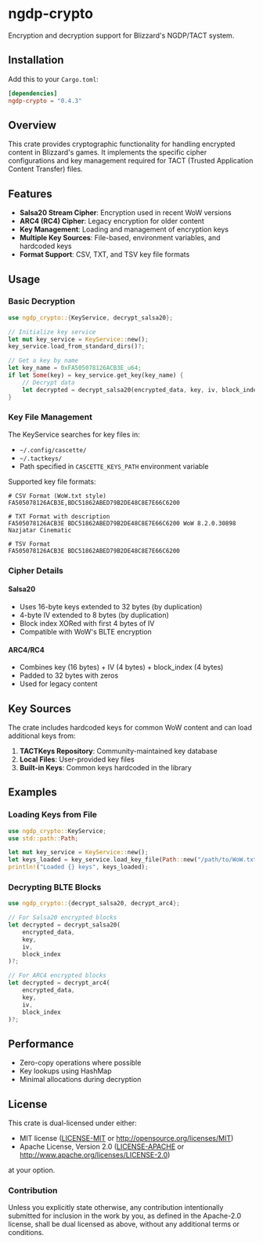 # ngdp-crypto

Encryption and decryption support for Blizzard's NGDP/TACT system.

## Installation

Add this to your `Cargo.toml`:

```toml
[dependencies]
ngdp-crypto = "0.4.3"
```

## Overview

This crate provides cryptographic functionality for handling encrypted content in Blizzard's games. It implements the specific cipher configurations and key management required for TACT (Trusted Application Content Transfer) files.

## Features

- **Salsa20 Stream Cipher**: Encryption used in recent WoW versions
- **ARC4 (RC4) Cipher**: Legacy encryption for older content
- **Key Management**: Loading and management of encryption keys
- **Multiple Key Sources**: File-based, environment variables, and hardcoded keys
- **Format Support**: CSV, TXT, and TSV key file formats

## Usage

### Basic Decryption

```rust
use ngdp_crypto::{KeyService, decrypt_salsa20};

// Initialize key service
let mut key_service = KeyService::new();
key_service.load_from_standard_dirs()?;

// Get a key by name
let key_name = 0xFA505078126ACB3E_u64;
if let Some(key) = key_service.get_key(key_name) {
    // Decrypt data
    let decrypted = decrypt_salsa20(encrypted_data, key, iv, block_index)?;
}
```

### Key File Management

The KeyService searches for key files in:

- `~/.config/cascette/`
- `~/.tactkeys/`
- Path specified in `CASCETTE_KEYS_PATH` environment variable

Supported key file formats:

```text
# CSV Format (WoW.txt style)
FA505078126ACB3E,BDC51862ABED79B2DE48C8E7E66C6200

# TXT Format with description
FA505078126ACB3E BDC51862ABED79B2DE48C8E7E66C6200 WoW 8.2.0.30898 Nazjatar Cinematic

# TSV Format
FA505078126ACB3E BDC51862ABED79B2DE48C8E7E66C6200
```

### Cipher Details

#### Salsa20

- Uses 16-byte keys extended to 32 bytes (by duplication)
- 4-byte IV extended to 8 bytes (by duplication)
- Block index XORed with first 4 bytes of IV
- Compatible with WoW's BLTE encryption

#### ARC4/RC4

- Combines key (16 bytes) + IV (4 bytes) + block_index (4 bytes)
- Padded to 32 bytes with zeros
- Used for legacy content

## Key Sources

The crate includes hardcoded keys for common WoW content and can load additional keys from:

1. **TACTKeys Repository**: Community-maintained key database
2. **Local Files**: User-provided key files
3. **Built-in Keys**: Common keys hardcoded in the library

## Examples

### Loading Keys from File

```rust
use ngdp_crypto::KeyService;
use std::path::Path;

let mut key_service = KeyService::new();
let keys_loaded = key_service.load_key_file(Path::new("/path/to/WoW.txt"))?;
println!("Loaded {} keys", keys_loaded);
```

### Decrypting BLTE Blocks

```rust
use ngdp_crypto::{decrypt_salsa20, decrypt_arc4};

// For Salsa20 encrypted blocks
let decrypted = decrypt_salsa20(
    encrypted_data,
    key,
    iv,
    block_index
)?;

// For ARC4 encrypted blocks
let decrypted = decrypt_arc4(
    encrypted_data,
    key,
    iv,
    block_index
)?;
```

## Performance

- Zero-copy operations where possible
- Key lookups using HashMap
- Minimal allocations during decryption

## License

This crate is dual-licensed under either:

- MIT license ([LICENSE-MIT](../LICENSE-MIT) or <http://opensource.org/licenses/MIT>)
- Apache License, Version 2.0 ([LICENSE-APACHE](../LICENSE-APACHE) or <http://www.apache.org/licenses/LICENSE-2.0>)

at your option.

### Contribution

Unless you explicitly state otherwise, any contribution intentionally submitted for inclusion in the work by you, as defined in the Apache-2.0 license, shall be dual licensed as above, without any additional terms or conditions.
